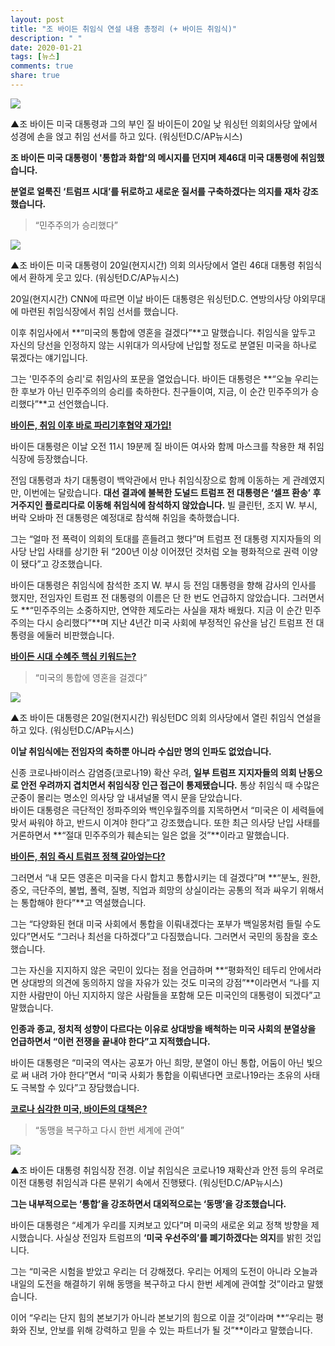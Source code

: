 ```yaml
---
layout: post
title: "조 바이든 취임식 연설 내용 총정리 (+ 바이든 취임식)"
description: " "
date: 2020-01-21
tags: [뉴스]
comments: true
share: true
---
```



[![](https://post-phinf.pstatic.net/MjAyMTAxMjFfMTY1/MDAxNjExMTg5MTQwNTcy.oOp7av5GTeWV0NiECHXIAwBuS--ac7ATvFXh89PC-B4g.b0MZwy4RciwXhfcI3sELjWIktJV6MhEVcKZlyde0nR0g.JPEG/20210121084423_1571823_1200_832.jpg?type=w1200)](https://post.naver.com/viewer/postView.nhn?volumeNo=30530194&memberNo=6132524&searchKeyword=%EB%B0%94%EC%9D%B4%EB%93%A0%20%EC%B7%A8%EC%9E%84%EC%8B%9D&searchRank=1#)

▲조 바이든 미국 대통령과 그의 부인 질 바이든이 20일 낮 워싱턴 의회의사당 앞에서 성경에 손을 얹고 취임 선서를 하고 있다. (워싱턴D.C/AP뉴시스)

**조 바이든 미국 대통령이 '통합과 화합'의 메시지를 던지며 제46대 미국 대통령에 취임했습니다.**  
  
**분열로 얼룩진 ‘트럼프 시대’를 뒤로하고 새로운 질서를 구축하겠다는 의지를 재차 강조했습니다.**

> “민주주의가 승리했다”

[![](https://post-phinf.pstatic.net/MjAyMTAxMjFfOTcg/MDAxNjExMTg5ODg5MTY5.eCZxM_CamXcWdzIWxJwwnpBuuRiQT04eBPiduovdqNog.FhCusmdm8zKXjPj1joow6KsR4vdoRYd2EsplxRvZm-Yg.JPEG/20210121064637_1571785_1200_800.jpg?type=w1200)](https://post.naver.com/viewer/postView.nhn?volumeNo=30530194&memberNo=6132524&searchKeyword=%EB%B0%94%EC%9D%B4%EB%93%A0%20%EC%B7%A8%EC%9E%84%EC%8B%9D&searchRank=1#)

▲조 바이든 미국 대통령이 20일(현지시간) 의회 의사당에서 열린 46대 대통령 취임식에서 환하게 웃고 있다. (워싱턴D.C/AP뉴시스)

20일(현지시간) CNN에 따르면 이날 바이든 대통령은 워싱턴D.C. 연방의사당 야외무대에 마련된 취임식장에서 취임 선서를 했습니다.  
  
이후 취임사에서 **“미국의 통합에 영혼을 걸겠다”**고 말했습니다. 취임식을 앞두고 자신의 당선을 인정하지 않는 시위대가 의사당에 난입할 정도로 분열된 미국을 하나로 묶겠다는 얘기입니다.  
  
그는 '민주주의 승리'로 취임사의 포문을 열었습니다. 바이든 대통령은 **“오늘 우리는 한 후보가 아닌 민주주의의 승리를 축하한다. 친구들이여, 지금, 이 순간 민주주의가 승리했다”**고 선언했습니다.  

**[**바이든, 취임 이후 바로 파리기후협약 재가입!**](https://www.etoday.co.kr/news/view/1986896)**

바이든 대통령은 이날 오전 11시 19분께 질 바이든 여사와 함께 마스크를 착용한 채 취임식장에 등장했습니다.  
  
전임 대통령과 차기 대통령이 백악관에서 만나 취임식장으로 함께 이동하는 게 관례였지만, 이번에는 달랐습니다. **대선 결과에 불복한 도널드 트럼프 전 대통령은 ‘셀프 환송’ 후 거주지인 플로리다로 이동해 취임식에 참석하지 않았습니다.** 빌 클린턴, 조지 W. 부시, 버락 오바마 전 대통령은 예정대로 참석해 취임을 축하했습니다.  
  
그는 “얼마 전 폭력이 의회의 토대를 흔들려고 했다”며 트럼프 전 대통령 지지자들의 의사당 난입 사태를 상기한 뒤 “200년 이상 이어졌던 것처럼 오늘 평화적으로 권력 이양이 됐다”고 강조했습니다.  
  
바이든 대통령은 취임식에 참석한 조지 W. 부시 등 전임 대통령을 향해 감사의 인사를 했지만, 전임자인 트럼프 전 대통령의 이름은 단 한 번도 언급하지 않았습니다. 그러면서도  **“민주주의는 소중하지만, 연약한 제도라는 사실을 재차 배웠다. 지금 이 순간 민주주의는 다시 승리했다”**며 지난 4년간 미국 사회에 부정적인 유산을 남긴 트럼프 전 대통령을 에둘러 비판했습니다.

**[바이든 시대 수혜주 핵심 키워드는?](https://www.etoday.co.kr/news/view/1986667)**

> “미국의 통합에 영혼을 걸겠다”

[![](https://post-phinf.pstatic.net/MjAyMTAxMjFfMjMy/MDAxNjExMTg5MTkwNDg0.vStIMdtgXOe-1sKwdYzqWlQIhH9b9gYpqqP9AprtQLcg.no6pnlIWL9poLMvE_de_2peTme9jEkmZ5ca3xsZyGCog.JPEG/20210121084424_1571824_1199_799.jpg?type=w1200)](https://post.naver.com/viewer/postView.nhn?volumeNo=30530194&memberNo=6132524&searchKeyword=%EB%B0%94%EC%9D%B4%EB%93%A0%20%EC%B7%A8%EC%9E%84%EC%8B%9D&searchRank=1#)

▲조 바이든 대통령은 20일(현지시간) 워싱턴DC 의회 의사당에서 열린 취임식 연설을 하고 있다. (워싱턴D.C/AP뉴시스)

**이날 취임식에는 전임자의 축하뿐 아니라 수십만 명의 인파도 없었습니다.**  
  
신종 코로나바이러스 감염증(코로나19) 확산 우려, **일부 트럼프 지지자들의 의회 난동으로 안전 우려까지 겹치면서 취임식장 인근 접근이 통제됐습니다.** 통상 취임식 때 수많은 군중이 몰리는 명소인 의사당 앞 내셔널몰 역시 문을 닫았습니다.  
바이든 대통령은 극단적인 정파주의와 백인우월주의를 지목하면서 “미국은 이 세력들에 맞서 싸워야 하고, 반드시 이겨야 한다”고 강조했습니다. 또한 최근 의사당 난입 사태를 거론하면서 **“절대 민주주의가 훼손되는 일은 없을 것”**이라고 말했습니다.  

[**바이든, 취임 즉시 트럼프 정책 갈아엎는다?**](https://www.etoday.co.kr/news/view/1985141)  

그러면서 “내 모든 영혼은 미국을 다시 합치고 통합시키는 데 걸겠다”며  **“분노, 원한, 증오, 극단주의, 불법, 폴력, 질병, 직업과 희망의 상실이라는 공통의 적과 싸우기 위해서는 통합해야 한다”**고 역설했습니다.  
  
그는 “다양화된 현대 미국 사회에서 통합을 이뤄내겠다는 포부가 백일몽처럼 들릴 수도 있다”면서도 “그러나 최선을 다하겠다”고 다짐했습니다. 그러면서 국민의 동참을 호소했습니다.  
  
그는 자신을 지지하지 않은 국민이 있다는 점을 언급하며 **“평화적인 테두리 안에서라면 상대방의 의견에 동의하지 않을 자유가 있는 것도 미국의 강점”**이라면서 “나를 지지한 사람만이 아닌 지지하지 않은 사람들을 포함해 모든 미국인의 대통령이 되겠다”고 말했습니다.  
  
**인종과 종교, 정치적 성향이 다르다는 이유로 상대방을 배척하는 미국 사회의 분열상을 언급하면서 “이런 전쟁을 끝내야 한다”고 지적했습니다.**  
  
바이든 대통령은 “미국의 역사는 공포가 아닌 희망, 분열이 아닌 통합, 어둠이 아닌 빛으로 써 내려 가야 한다”면서 “미국 사회가 통합을 이뤄낸다면 코로나19라는 초유의 사태도 극복할 수 있다”고 장담했습니다.

**[코로나 심각한 미국, 바이든의 대책은?](https://www.etoday.co.kr/news/view/1985108)**

> “동맹을 복구하고 다시 한번 세계에 관여”

[![](https://post-phinf.pstatic.net/MjAyMTAxMjFfMjU1/MDAxNjExMTg5MjI0NzAx.nMiGiYaHm0RPtYnRQrIfYw9D7M4XvykkXsnVLfZYWoIg.twvAD2aSiNo41gr-Cm_OnZrQKLaub5v-cT_9ifccJd4g.JPEG/20210121085126_1571831_1200_800.jpg?type=w1200)](https://post.naver.com/viewer/postView.nhn?volumeNo=30530194&memberNo=6132524&searchKeyword=%EB%B0%94%EC%9D%B4%EB%93%A0%20%EC%B7%A8%EC%9E%84%EC%8B%9D&searchRank=1#)

▲조 바이든 대통령 취임식장 전경. 이날 취임식은 코로나19 재확산과 안전 등의 우려로 이전 대통령 취임식과 다른 분위기 속에서 진행됐다. (워싱턴D.C/AP뉴시스)

**그는 내부적으로는 ‘통합’을 강조하면서 대외적으로는 ‘동맹’을 강조했습니다.**  
  
바이든 대통령은 “세계가 우리를 지켜보고 있다”며 미국의 새로운 외교 정책 방향을 제시했습니다. 사실상 전임자 트럼프의 **‘미국 우선주의’를 폐기하겠다는 의지**를 밝힌 것입니다.  
  
그는 “미국은 시험을 받았고 우리는 더 강해졌다. 우리는 어제의 도전이 아니라 오늘과 내일의 도전을 해결하기 위해 동맹을 복구하고 다시 한번 세계에 관여할 것”이라고 말했습니다.  
  
이어 “우리는 단지 힘의 본보기가 아니라 본보기의 힘으로 이끌 것”이라며 **“우리는 평화와 진보, 안보를 위해 강력하고 믿을 수 있는 파트너가 될 것”**이라고 말했습니다.